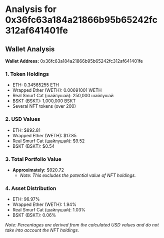 # Analysis for 0x36fc63a184a21866b95b65242fc312af641401fe

## Wallet Analysis

**Wallet Address:** 0x36fc63a184a21866b95b65242fc312af641401fe

### 1. Token Holdings

- ETH: 0.34565255 ETH
- Wrapped Ether (WETH): 0.00691001 WETH
- Real Smurf Cat (шайлушай): 250,000 шайлушай
- BSKT (BSKT): 1,000,000 BSKT
- Several NFT tokens (over 200)

### 2. USD Values

- ETH: $892.81
- Wrapped Ether (WETH): $17.85
- Real Smurf Cat (шайлушай): $9.52
- BSKT (BSKT): $0.54

### 3. Total Portfolio Value

- **Approximately:** $920.72
  - *Note: This excludes the potential value of NFT holdings.*

### 4. Asset Distribution

- ETH: 96.97%
- Wrapped Ether (WETH): 1.94%
- Real Smurf Cat (шайлушай): 1.03%
- BSKT (BSKT): 0.06%

*Note: Percentages are derived from the calculated USD values and do not take into account the NFT holdings.*
